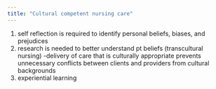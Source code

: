 ```yaml
---
title: "Cultural competent nursing care"
---
```

1) self reflection is required to identify personal beliefs, biases, and prejudices
2) research is needed to better understand pt beliefs (transcultural nursing)
-delivery of care that is culturally appropriate prevents unnecessary conflicts between clients and providers from cultural backgrounds
3) experiential learning

